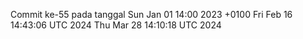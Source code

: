Commit ke-55 pada tanggal Sun Jan 01 14:00 2023 +0100
Fri Feb 16 14:43:06 UTC 2024
Thu Mar 28 14:10:18 UTC 2024
